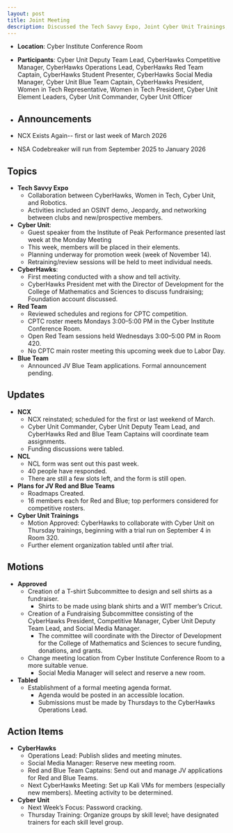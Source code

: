 ```yaml
---
layout: post
title: Joint Meeting
description: Discussed the Tech Savvy Expo, Joint Cyber Unit Trainings, Plans for upcoming CyberHawks and Cyber Unit Meetings, Competition Updates, Red and Blue Team JV structure, fundraising and tshirt subcomittees.
---
```

* **Location**: Cyber Institute Conference Room
* **Participants**: Cyber Unit Deputy Team Lead, CyberHawks Competitive Manager, CyberHawks Operations Lead, CyberHawks Red Team Captain, CyberHawks Student Presenter, CyberHawks Social Media Manager, Cyber Unit Blue Team Captain, CyberHawks President, Women in Tech Representative, Women in Tech President, Cyber Unit Element Leaders, Cyber Unit Commander, Cyber Unit Officer

* ## Announcements
* NCX Exists Again-- first or last week of March 2026
* NSA Codebreaker will run from September 2025 to January 2026

## Topics
- **Tech Savvy Expo**
    - Collaboration between CyberHawks, Women in Tech, Cyber Unit, and Robotics.
    - Activities included an OSINT demo, Jeopardy, and networking between clubs and new/prospective members.
- **Cyber Unit**:
    - Guest speaker from the Institute of Peak Performance presented last week at the Monday Meeting
    - This week, members will be placed in their elements.
    - Planning underway for promotion week (week of November 14).
    - Retraining/review sessions will be held to meet individual needs.
- **CyberHawks**:
    - First meeting conducted with a show and tell activity.
    - CyberHawks President met with the Director of Development for the College of Mathematics and Sciences to discuss fundraising; Foundation account discussed.
- **Red Team**
    - Reviewed schedules and regions for CPTC competition.
    - CPTC roster meets Mondays 3:00–5:00 PM in the Cyber Institute Conference Room.
    - Open Red Team sessions held Wednesdays 3:00–5:00 PM in Room 420.
    - No CPTC main roster meeting this upcoming week due to Labor Day.
- **Blue Team**
    - Announced JV Blue Team applications. Formal announcement pending.

## Updates
- **NCX**
    - NCX reinstated; scheduled for the first or last weekend of March.
    - Cyber Unit Commander, Cyber Unit Deputy Team Lead, and CyberHawks Red and Blue Team Captains will coordinate team assignments.
    - Funding discussions were tabled.
- **NCL**
    - NCL form was sent out this past week.
    - 40 people have responded.
    - There are still a few slots left, and the form is still open.
- **Plans for JV Red and Blue Teams**
    - Roadmaps Created.
    - 16 members each for Red and Blue; top performers considered for competitive rosters.
- **Cyber Unit Trainings**
    - Motion Approved: CyberHawks to collaborate with Cyber Unit on Thursday trainings, beginning with a trial run on September 4 in Room 320.
    - Further element organization tabled until after trial.

## Motions
- **Approved**
  - Creation of a T-shirt Subcommittee to design and sell shirts as a fundraiser.
    - Shirts to be made using blank shirts and a WIT member’s Cricut.
  - Creation of a Fundraising Subcommittee consisting of the CyberHawks President, Competitive Manager, Cyber Unit Deputy Team Lead, and Social Media Manager.
    - The committee will coordinate with the Director of Development for the College of Mathematics and Sciences to secure funding, donations, and grants.
  - Change meeting location from Cyber Institute Conference Room to a more suitable venue.
    - Social Media Manager will select and reserve a new room.
- **Tabled**
  - Establishment of a formal meeting agenda format.
    - Agenda would be posted in an accessible location.
    - Submissions must be made by Thursdays to the CyberHawks Operations Lead.

## Action Items
- **CyberHawks**
  - Operations Lead: Publish slides and meeting minutes.
  - Social Media Manager: Reserve new meeting room.
  - Red and Blue Team Captains: Send out and manage JV applications for Red and Blue Teams.
  - Next CyberHawks Meeting: Set up Kali VMs for members (especially new members). Meeting activity to be determined.
- **Cyber Unit**
  - Next Week’s Focus: Password cracking.
  - Thursday Training: Organize groups by skill level; have designated trainers for each skill level group.
